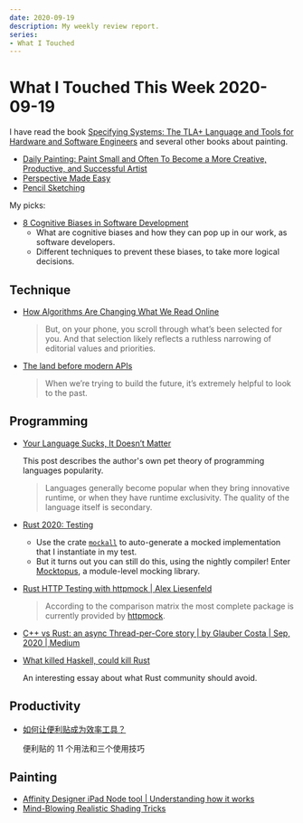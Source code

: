 ```yaml
---
date: 2020-09-19
description: My weekly review report.
series:
- What I Touched
---
```


# What I Touched This Week 2020-09-19

I have read the book [Specifying Systems: The TLA+ Language and Tools for Hardware and Software Engineers](https://www.goodreads.com/review/show/3553759014) and several other books about painting.

* [Daily Painting: Paint Small and Often To Become a More Creative, Productive, and Successful Artist](https://www.goodreads.com/review/show/3553293627)
* [Perspective Made Easy](https://www.goodreads.com/review/show/3553765315)
* [Pencil Sketching](https://www.goodreads.com/review/show/3553762796)

My picks:

* [8 Cognitive Biases in Software Development](https://thevaluable.dev/cognitive-bias-software-development/)
    * What are cognitive biases and how they can pop up in our work, as software developers.
    * Different techniques to prevent these biases, to take more logical decisions.

<!--more-->

## Technique

* [How Algorithms Are Changing What We Read Online](https://thewalrus.ca/how-algorithms-are-changing-what-we-read-online/)

    > But, on your phone, you scroll through what’s been selected for you. And that selection likely reflects a ruthless narrowing of editorial values and priorities.

* [The land before modern APIs](https://increment.com/apis/land-before-modern-apis/)

    > When we’re trying to build the future, it’s extremely helpful to look to the past.

## Programming

* [Your Language Sucks, It Doesn’t Matter](https://matklad.github.io//2020/09/13/your-language-sucks.html)

    This post describes the author's own pet theory of programming languages popularity.

    > Languages generally become popular when they bring innovative runtime, or when they have runtime exclusivity. The quality of the language itself is secondary.

* [Rust 2020: Testing](https://knowitlabs.no/rust-2020-testing-4ab3d80112ba)

    * Use the crate [`mockall`](https://github.com/asomers/mockall) to auto-generate a mocked implementation that I instantiate in my test.
    * But it turns out you can still do this, using the nightly compiler! Enter [Mocktopus](https://github.com/CodeSandwich/Mocktopus), a module-level mocking library.

* [Rust HTTP Testing with httpmock | Alex Liesenfeld](https://alexliesenfeld.com/posts/2020/rust-http-testing-with-httpmock/)

    > According to the comparison matrix the most complete package is currently provided by [httpmock](https://github.com/alexliesenfeld/httpmock).

* [C++ vs Rust: an async Thread-per-Core story | by Glauber Costa | Sep, 2020 | Medium](https://medium.com/@glaubercosta_11125/c-vs-rust-an-async-thread-per-core-story-28c4b43c410c)
* [What killed Haskell, could kill Rust](https://gist.github.com/graninas/22ab535d2913311e47a742c70f1d2f2b/c4e1b25cefe673a0c1d1bec4c24690121f31fa21)

    An interesting essay about what Rust community should avoid.

## Productivity

* [如何让便利贴成为效率工具？](https://sspai.com/post/62624)

    便利贴的 11 个用法和三个使用技巧

## Painting

* [Affinity Designer iPad Node tool | Understanding how it works](https://www.youtube.com/watch?v=OcaYSToD1Q0)
* [Mind-Blowing Realistic Shading Tricks](https://www.youtube.com/watch?v=6vapw6n6FyU)
